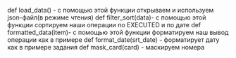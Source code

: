 def load_data() - с помощью этой функции открываем и используем  json-файл(в режиме чтения)
def filter_sort(data)- с помощью этой функции сортируем наши операции по EXECUTED и по дате
def formatted_data(item)- с помощью этой  функции форматируем наш вывод операции как в примере
def format_date(srt_date) - форматирует дату как в примере задания
def mask_card(card) - маскируем номера
